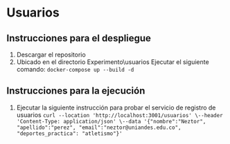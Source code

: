 # Usuarios

## Instrucciones para el despliegue
1. Descargar el repositorio
2. Ubicado en el directorio Experimento\usuarios Ejecutar el siguiente comando:
```docker-compose up --build -d```


## Instrucciones para la ejecución
1. Ejecutar la siguiente instrucción para probar el servicio de registro de usuarios
```curl --location 'http://localhost:3001/usuarios' \--header 'Content-Type: application/json' \--data '{"nombre":"Neztor", "apellido":"perez", "email":"neztor@uniandes.edu.co", "deportes_practica": "atletismo"}'```

